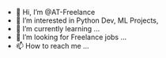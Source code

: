 - 👋 Hi, I’m @AT-Freelance
- 👀 I’m interested in Python Dev, ML Projects,
- 🌱 I’m currently learning ...
- 💞️ I’m looking for Freelance jobs  ...
- 📫 How to reach me ...

<!---
AT-Freelance/AT-Freelance is a ✨ special ✨ repository because its `README.md` (this file) appears on your GitHub profile.
You can click the Preview link to take a look at your changes.
--->
